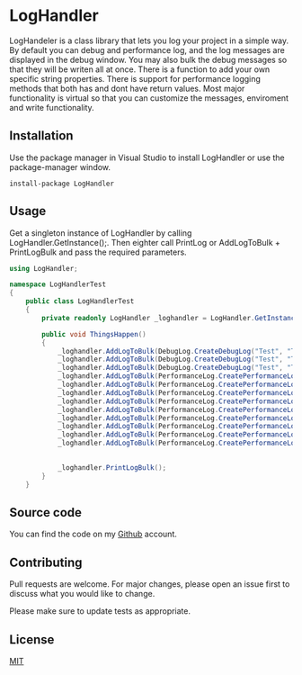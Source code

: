 # LogHandler

LogHandeler is a class library that lets you log your project in a simple way. By default you can debug and performance log, and the log messages are displayed in the debug window. 
You may also bulk the debug messages so that they will be writen all at once. There is a function to add your own specific string properties. There is support for performance logging 
methods that both has and dont have return values. Most major functionality is virtual so that you can customize the messages, enviroment and write functionality.

## Installation

Use the package manager in Visual Studio to install LogHandler or use the package-manager window.
```
install-package LogHandler
```

## Usage

Get a singleton instance of LogHandler by calling LogHandler.GetInstance();. Then eighter call PrintLog or AddLogToBulk + PrintLogBulk and pass the required parameters.

```cs
using LogHandler;

namespace LogHandlerTest
{
    public class LogHandlerTest
    {
        private readonly LogHandler _loghandler = LogHandler.GetInstance();

        public void ThingsHappen()
        {
            _loghandler.AddLogToBulk(DebugLog.CreateDebugLog("Test", "Test"));
            _loghandler.AddLogToBulk(DebugLog.CreateDebugLog("Test", "Test"));
            _loghandler.AddLogToBulk(DebugLog.CreateDebugLog("Test", "Test"));
            _loghandler.AddLogToBulk(PerformanceLog.CreatePerformanceLog("Test", () => MethodForPerformanceTests(10), "Test"));
            _loghandler.AddLogToBulk(PerformanceLog.CreatePerformanceLog("Test", () => MethodForPerformanceTests(10), "Test"));
            _loghandler.AddLogToBulk(PerformanceLog.CreatePerformanceLog("Test", () => MethodForPerformanceTests(10), "Test"));
            _loghandler.AddLogToBulk(PerformanceLog.CreatePerformanceLog("Test", () => MethodWithIntReturnValueForPerformanceTests(10), "Test").log);
            _loghandler.AddLogToBulk(PerformanceLog.CreatePerformanceLog("Test", () => MethodWithIntReturnValueForPerformanceTests(10), "Test").log);
            _loghandler.AddLogToBulk(PerformanceLog.CreatePerformanceLog("Test", () => MethodWithIntReturnValueForPerformanceTests(10), "Test").log);
            _loghandler.AddLogToBulk(PerformanceLog.CreatePerformanceLog("Test", () => MethodWithStringReturnValueForPerformanceTests(10), "Test").log);
            _loghandler.AddLogToBulk(PerformanceLog.CreatePerformanceLog("Test", () => MethodWithStringReturnValueForPerformanceTests(10), "Test").log);
            _loghandler.AddLogToBulk(PerformanceLog.CreatePerformanceLog("Test", () => MethodWithStringReturnValueForPerformanceTests(10), "Test").log);

            
            _loghandler.PrintLogBulk();
        }
    }


```

## Source code
You can find the code on my [Github](https://github.com/NyholmTobias/LogHandler) account.

## Contributing
Pull requests are welcome. For major changes, please open an issue first to discuss what you would like to change.

Please make sure to update tests as appropriate.

## License
[MIT](https://choosealicense.com/licenses/mit/)
